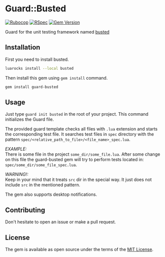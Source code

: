 # Guard::Busted

[![Rubocop](https://github.com/pjezusek/guard-busted/actions/workflows/rubocop.yml/badge.svg)](https://github.com/pjezusek/guard-busted/actions/workflows/rubocop.yml)
[![RSpec](https://github.com/pjezusek/guard-busted/actions/workflows/rspec.yml/badge.svg)](https://github.com/pjezusek/guard-busted/actions/workflows/rspec.yml)
[![Gem Version](https://badge.fury.io/rb/guard-busted.svg)](https://rubygems.org/gems/guard-busted)

Guard for the unit testing framework named [busted](http://olivinelabs.com/busted/)

## Installation

First you need to install busted.

```bash
luarocks install --local busted
```

Then install this gem using `gem install` command.

```bash
gem install guard-busted
```

## Usage

Just type `guard init busted` in the root of your project.
This command initializes the Guard file.

The provided guard template checks all files with `.lua` extension and starts the corresponding test file.
It searches test files in `spec` directory with the pattern `spec/<relative_path_to_file>/<file_name>_spec.lua`.

_EXAMPLE:_<br />
There is some file in the project `some_dir/some_file.lua`.
After some change on this file the guard-busted gem will try to perform tests located in: `spec/some_dir/some_file_spec.lua`.

_WARNING!:_<br />
Keep in your mind that it treats `src` dir in the special way.
It just does not include `src` in the mentioned pattern.

The gem also supports desktop notifications.

## Contributing

Don't hesitate to open an issue or make a pull request.

## License

The gem is available as open source under the terms of the [MIT License](http://opensource.org/licenses/MIT).
